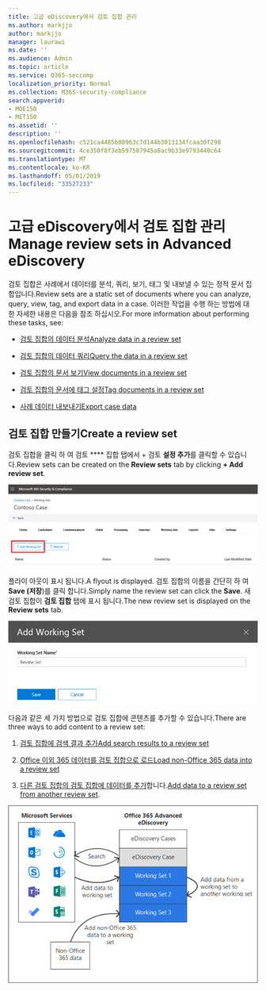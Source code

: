```yaml
---
title: 고급 eDiscovery에서 검토 집합 관리
ms.author: markjjo
author: markjjo
manager: laurawi
ms.date: ''
ms.audience: Admin
ms.topic: article
ms.service: O365-seccomp
localization_priority: Normal
ms.collection: M365-security-compliance
search.appverid:
- MOE150
- MET150
ms.assetid: ''
description: ''
ms.openlocfilehash: c521ca4485b00963c7d144b3013134fcaa30f298
ms.sourcegitcommit: 4ce350f8f3eb597587945a8ac9b33e9793440c64
ms.translationtype: MT
ms.contentlocale: ko-KR
ms.lasthandoff: 05/01/2019
ms.locfileid: "33527233"
---
```

# <a name="manage-review-sets-in-advanced-ediscovery"></a><span data-ttu-id="2fefb-102">고급 eDiscovery에서 검토 집합 관리</span><span class="sxs-lookup"><span data-stu-id="2fefb-102">Manage review sets in Advanced eDiscovery</span></span>

<span data-ttu-id="2fefb-103">검토 집합은 사례에서 데이터를 분석, 쿼리, 보기, 태그 및 내보낼 수 있는 정적 문서 집합입니다.</span><span class="sxs-lookup"><span data-stu-id="2fefb-103">Review sets are a static set of documents where you can analyze, query, view, tag, and export data in a case.</span></span> <span data-ttu-id="2fefb-104">이러한 작업을 수행 하는 방법에 대 한 자세한 내용은 다음을 참조 하십시오.</span><span class="sxs-lookup"><span data-stu-id="2fefb-104">For more information about performing these tasks, see:</span></span>

- [<span data-ttu-id="2fefb-105">검토 집합의 데이터 분석</span><span class="sxs-lookup"><span data-stu-id="2fefb-105">Analyze data in a review set</span></span>](analyzing-data-in-review-set.md)

- [<span data-ttu-id="2fefb-106">검토 집합의 데이터 쿼리</span><span class="sxs-lookup"><span data-stu-id="2fefb-106">Query the data in a review set</span></span>](review-set-search.md)

- [<span data-ttu-id="2fefb-107">검토 집합의 문서 보기</span><span class="sxs-lookup"><span data-stu-id="2fefb-107">View documents in a review set</span></span>](view-documents-in-review-set.md)

- [<span data-ttu-id="2fefb-108">검토 집합의 문서에 태그 설정</span><span class="sxs-lookup"><span data-stu-id="2fefb-108">Tag documents in a review set</span></span>](tagging-documents.md)

- [<span data-ttu-id="2fefb-109">사례 데이터 내보내기</span><span class="sxs-lookup"><span data-stu-id="2fefb-109">Export case data</span></span>](exporting-data-ediscover20.md)

## <a name="create-a-review-set"></a><span data-ttu-id="2fefb-110">검토 집합 만들기</span><span class="sxs-lookup"><span data-stu-id="2fefb-110">Create a review set</span></span>

<span data-ttu-id="2fefb-111">검토 집합을 클릭 하 여 검토 \*\*\*\* 집합 탭에서 + 검토 **설정 추가**를 클릭할 수 있습니다.</span><span class="sxs-lookup"><span data-stu-id="2fefb-111">Review sets can be created on the **Review sets** tab by clicking **+ Add review set**.</span></span>

![검토 설정 추가](../media/f45c51d9-585d-47d1-b7fb-0288715e0b6a.png)

<span data-ttu-id="2fefb-113">플라이 아웃이 표시 됩니다.</span><span class="sxs-lookup"><span data-stu-id="2fefb-113">A flyout is displayed.</span></span>  <span data-ttu-id="2fefb-114">검토 집합의 이름을 간단히 하 여 **Save (저장**)를 클릭 합니다.</span><span class="sxs-lookup"><span data-stu-id="2fefb-114">Simply name the review set can click the **Save**.</span></span>  <span data-ttu-id="2fefb-115">새 검토 집합이 **검토 집합** 탭에 표시 됩니다.</span><span class="sxs-lookup"><span data-stu-id="2fefb-115">The new review set is displayed on the **Review sets** tab.</span></span>

![검토 설정 플라이 아웃 추가](../media/5e5c99f8-42ca-4c2f-960f-f1a5709569d1.png)

<span data-ttu-id="2fefb-117">다음과 같은 세 가지 방법으로 검토 집합에 콘텐츠를 추가할 수 있습니다.</span><span class="sxs-lookup"><span data-stu-id="2fefb-117">There are three ways to add content to a review set:</span></span>

1. [<span data-ttu-id="2fefb-118">검토 집합에 검색 결과 추가</span><span class="sxs-lookup"><span data-stu-id="2fefb-118">Add search results to a review set</span></span>](add-data-to-review-set.md)

2. [<span data-ttu-id="2fefb-119">Office 이외 365 데이터를 검토 집합으로 로드</span><span class="sxs-lookup"><span data-stu-id="2fefb-119">Load non-Office 365 data into a review set</span></span>](load-non-office365-data.md)

3. <span data-ttu-id="2fefb-120">[다른 검토 집합의 검토 집합에 데이터를 추가](add-data-to-review-set-from-another-review-set.md)합니다.</span><span class="sxs-lookup"><span data-stu-id="2fefb-120">[Add data to a review set from another review set](add-data-to-review-set-from-another-review-set.md).</span></span>

![집합 검토](../media/1f1f4efd-c03b-4255-bc3d-df358e56549c.png)
